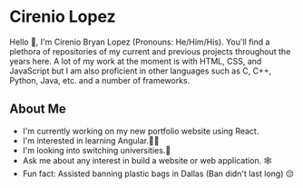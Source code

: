 # Cirenio Lopez
Hello 👋, I'm Cirenio Bryan Lopez (Pronouns: He/Him/His). You'll find a plethora of repositories of my current and previous projects throughout the years here. A lot of my work at the moment is with HTML, CSS, and JavaScript but I am also proficient in other languages such as C, C++, Python, Java, etc. and a number of frameworks.

## About Me

 - I'm currently working on my new portfolio website using React.
 - I'm interested in learning Angular.👨‍💻
 - I'm looking into switching universities.🏫
 - Ask me about any interest in build a website or web application. 🕸
 - Fun fact: Assisted banning plastic bags in Dallas (Ban didn't last long) 😔

